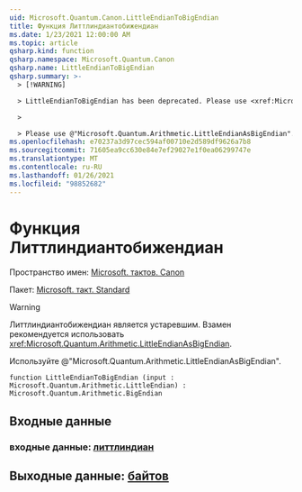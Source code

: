 ```yaml
---
uid: Microsoft.Quantum.Canon.LittleEndianToBigEndian
title: Функция Литтлиндиантобижендиан
ms.date: 1/23/2021 12:00:00 AM
ms.topic: article
qsharp.kind: function
qsharp.namespace: Microsoft.Quantum.Canon
qsharp.name: LittleEndianToBigEndian
qsharp.summary: >-
  > [!WARNING]

  > LittleEndianToBigEndian has been deprecated. Please use <xref:Microsoft.Quantum.Arithmetic.LittleEndianAsBigEndian> instead.

  >

  > Please use @"Microsoft.Quantum.Arithmetic.LittleEndianAsBigEndian".
ms.openlocfilehash: e70237a3d97cec594af00710e2d589df9626a7b8
ms.sourcegitcommit: 71605ea9cc630e84e7ef29027e1f0ea06299747e
ms.translationtype: MT
ms.contentlocale: ru-RU
ms.lasthandoff: 01/26/2021
ms.locfileid: "98852682"
---
```

# <a name="littleendiantobigendian-function"></a>Функция Литтлиндиантобижендиан

Пространство имен: [Microsoft. тактов. Canon](xref:Microsoft.Quantum.Canon)

Пакет: [Microsoft. такт. Standard](https://nuget.org/packages/Microsoft.Quantum.Standard)


> [!WARNING]
> Литтлиндиантобижендиан является устаревшим. Взамен рекомендуется использовать <xref:Microsoft.Quantum.Arithmetic.LittleEndianAsBigEndian>.
>
> Используйте @"Microsoft.Quantum.Arithmetic.LittleEndianAsBigEndian".



```qsharp
function LittleEndianToBigEndian (input : Microsoft.Quantum.Arithmetic.LittleEndian) : Microsoft.Quantum.Arithmetic.BigEndian
```


## <a name="input"></a>Входные данные

### <a name="input--littleendian"></a>входные данные: [литтлиндиан](xref:Microsoft.Quantum.Arithmetic.LittleEndian)





## <a name="output--bigendian"></a>Выходные данные: [байтов](xref:Microsoft.Quantum.Arithmetic.BigEndian)

